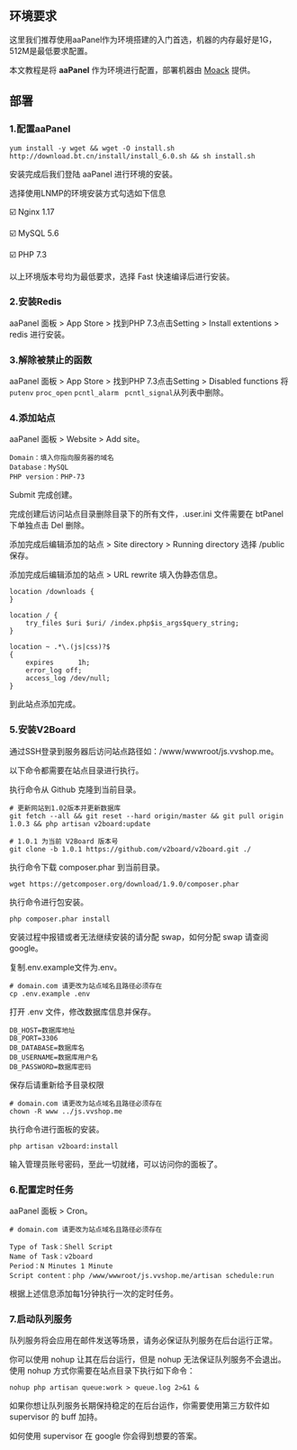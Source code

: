 ## 环境要求

这里我们推荐使用aaPanel作为环境搭建的入门首选，机器的内存最好是1G，512M是最低要求配置。

本文教程是将 **aaPanel** 作为环境进行配置，部署机器由 [Moack](https://www.moack.co.kr/dedicated.php) 提供。



## 部署

### 1.配置aaPanel



```shell
yum install -y wget && wget -O install.sh http://download.bt.cn/install/install_6.0.sh && sh install.sh
```

安装完成后我们登陆 aaPanel 进行环境的安装。

选择使用LNMP的环境安装方式勾选如下信息

☑️ Nginx 1.17

☑️ MySQL 5.6

☑️ PHP 7.3

以上环境版本号均为最低要求，选择 Fast 快速编译后进行安装。

### 2.安装Redis

aaPanel 面板 > App Store > 找到PHP 7.3点击Setting > Install extentions > redis 进行安装。

### 3.解除被禁止的函数

aaPanel 面板 > App Store > 找到PHP 7.3点击Setting > Disabled functions 将 `putenv` `proc_open` `pcntl_alarm ` `pcntl_signal`从列表中删除。

### 4.添加站点

aaPanel 面板 > Website > Add site。

```
Domain：填入你指向服务器的域名
Database：MySQL
PHP version：PHP-73
```

Submit 完成创建。

完成创建后访问站点目录删除目录下的所有文件，.user.ini 文件需要在 btPanel 下单独点击 Del 删除。

添加完成后编辑添加的站点 > Site directory > Running directory 选择 /public 保存。

添加完成后编辑添加的站点 > URL rewrite 填入伪静态信息。

```nginx
location /downloads {
}

location / {  
	try_files $uri $uri/ /index.php$is_args$query_string;  
}

location ~ .*\.(js|css)?$
{
    expires      1h;
    error_log off;
    access_log /dev/null; 
}
```

到此站点添加完成。

### 5.安装V2Board

通过SSH登录到服务器后访问站点路径如：/www/wwwroot/js.vvshop.me。

以下命令都需要在站点目录进行执行。

执行命令从 Github 克隆到当前目录。

```shell
# 更新网站到1.02版本并更新数据库
git fetch --all && git reset --hard origin/master && git pull origin 1.0.3 && php artisan v2board:update

# 1.0.1 为当前 V2Board 版本号
git clone -b 1.0.1 https://github.com/v2board/v2board.git ./
```

执行命令下载 composer.phar 到当前目录。

```shell
wget https://getcomposer.org/download/1.9.0/composer.phar
```

执行命令进行包安装。

```shell
php composer.phar install
```

安装过程中报错或者无法继续安装的请分配 swap，如何分配 swap 请查阅 google。

复制.env.example文件为.env。

```shell
# domain.com 请更改为站点域名且路径必须存在
cp .env.example .env
```

打开 .env 文件，修改数据库信息并保存。

```shell
DB_HOST=数据库地址
DB_PORT=3306
DB_DATABASE=数据库名
DB_USERNAME=数据库用户名
DB_PASSWORD=数据库密码
```

保存后请重新给予目录权限

```shell
# domain.com 请更改为站点域名且路径必须存在
chown -R www ../js.vvshop.me
```

执行命令进行面板的安装。

```shell
php artisan v2board:install
```

输入管理员账号密码，至此一切就绪，可以访问你的面板了。

### 6.配置定时任务

aaPanel 面板 > Cron。

```shell
# domain.com 请更改为站点域名且路径必须存在

Type of Task：Shell Script
Name of Task：v2board
Period：N Minutes 1 Minute
Script content：php /www/wwwroot/js.vvshop.me/artisan schedule:run
```

根据上述信息添加每1分钟执行一次的定时任务。

### 7.启动队列服务

队列服务将会应用在邮件发送等场景，请务必保证队列服务在后台运行正常。

你可以使用 nohup 让其在后台运行，但是 nohup 无法保证队列服务不会退出。 使用 nohup 方式你需要在站点目录下执行如下命令：

```shell
nohup php artisan queue:work > queue.log 2>&1 &
```

如果你想让队列服务长期保持稳定的在后台运作，你需要使用第三方软件如 supervisor 的 buff 加持。

如何使用 supervisor 在 google 你会得到想要的答案。
